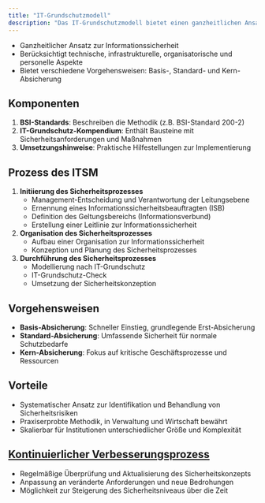 ```yaml
---
title: "IT-Grundschutzmodell"
description: "Das IT-Grundschutzmodell bietet einen ganzheitlichen Ansatz zur Informationssicherheit mit technischen, organisatorischen und personellen Maßnahmen. Es umfasst Basis-, Standard- und Kern-Absicherung sowie kontinuierliche Verbesserungsprozesse."
---
```


- Ganzheitlicher Ansatz zur Informationssicherheit
- Berücksichtigt technische, infrastrukturelle, organisatorische und personelle Aspekte
- Bietet verschiedene Vorgehensweisen: Basis-, Standard- und Kern-Absicherung

## Komponenten
1. **BSI-Standards**: Beschreiben die Methodik (z.B. BSI-Standard 200-2)
2. **IT-Grundschutz-Kompendium**: Enthält Bausteine mit Sicherheitsanforderungen und Maßnahmen
3. **Umsetzungshinweise**: Praktische Hilfestellungen zur Implementierung

## Prozess des ITSM
1. **Initiierung des Sicherheitsprozesses**
   - Management-Entscheidung und Verantwortung der Leitungsebene
   - Ernennung eines Informationssicherheitsbeauftragten (ISB)
   - Definition des Geltungsbereichs (Informationsverbund)
   - Erstellung einer Leitlinie zur Informationssicherheit
2. **Organisation des Sicherheitsprozesses**
   - Aufbau einer Organisation zur Informationssicherheit
   - Konzeption und Planung des Sicherheitsprozesses
3. **Durchführung des Sicherheitsprozesses**
   - Modellierung nach IT-Grundschutz
   - IT-Grundschutz-Check
   - Umsetzung der Sicherheitskonzeption

## Vorgehensweisen
- **Basis-Absicherung**: Schneller Einstieg, grundlegende Erst-Absicherung
- **Standard-Absicherung**: Umfassende Sicherheit für normale Schutzbedarfe
- **Kern-Absicherung**: Fokus auf kritische Geschäftsprozesse und Ressourcen

## Vorteile
- Systematischer Ansatz zur Identifikation und Behandlung von Sicherheitsrisiken
- Praxiserprobte Methodik, in Verwaltung und Wirtschaft bewährt
- Skalierbar für Institutionen unterschiedlicher Größe und Komplexität

## [Kontinuierlicher Verbesserungsprozess](/lerninhalte/Kontinuierlicher-Verbesserungsprozess)
- Regelmäßige Überprüfung und Aktualisierung des Sicherheitskonzepts
- Anpassung an veränderte Anforderungen und neue Bedrohungen
- Möglichkeit zur Steigerung des Sicherheitsniveaus über die Zeit
